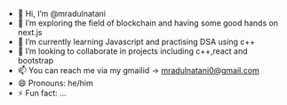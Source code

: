 - 👋 Hi, I’m @mradulnatani
- 👀 I’m exploring the field of blockchain and having some good hands on next.js
- 🌱 I’m currently learning Javascript and practising DSA using c++
- 💞️ I’m looking to collaborate in projects including c++,react and bootstrap
- 📫 You can reach me via my gmailid -> mradulnatani0@gmail.com
- 😄 Pronouns: he/him
- ⚡ Fun fact: ...

<!---
mradulnatani/mradulnatani is a ✨ special ✨ repository because its `README.md` (this file) appears on your GitHub profile.
You can click the Preview link to take a look at your changes.
--->
